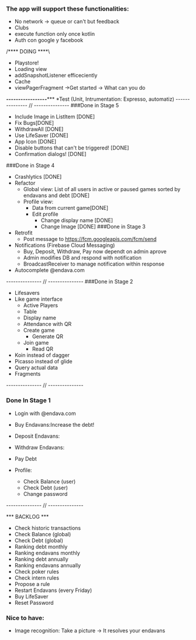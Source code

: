 ### The app will support these functionalities:
* No network -> queue or can't but feedback 
* Clubs
* execute function only once kotlin
* Auth con google y facebook

/**** DOING ****\
* Playstore!
* Loading view
* addSnapshotListener efficeciently
* Cache
* viewPagerFragment ->Get started -> What can you do 


*********-----------------************
*Test (Unit, Intrumentation: Expresso, automatiz)
--------------- // ---------------
###Done in Stage 5
* Include Image in ListItem [DONE]
* Fix Bugs[DONE]
* WithdrawAll [DONE]
* Use LifeSaver [DONE]
* App Icon [DONE]
* Disable buttons that can't be triggered! [DONE]
* Confirmation dialogs! [DONE]


###Done in Stage 4
* Crashlytics [DONE]
* Refactor
	* Global view: List of all users in active or paused games sorted by endavans and debt [DONE]
	* Profile view: 
		* Data from current game[DONE]
		* Edit profile
			* Change display name [DONE]
			* Change Image [DONE]
###Done in Stage 3
* Retrofit 
	* Post message to https://fcm.googleapis.com/fcm/send 
* Notifications (Firebase Cloud Messaging)
	* Buy, Deposit, Withdraw, Pay now dependt on admin aprove
	* Admin modifies DB and respond with notification
	* BroadcastReceiver to manage notification within response
* Autocomplete @endava.com

--------------- // ---------------
###Done in Stage 2

* Lifesavers
* Like game interface
	* Active Players
	* Table
	* Display name
	* Attendance with QR
	* Create game
		* Generate QR
	* Join game
		* Read QR
* Koin instead of dagger
* Picasso instead of glide
* Query actual data
* Fragments

--------------- // ---------------
### Done In Stage 1
* Login with @endava.com

* Buy Endavans:Increase the debt!
* Deposit Endavans:
* Withdraw Endavans:
* Pay Debt

* Profile:
    * Check Balance (user)
    * Check Debt (user)
    * Change password

--------------- // ---------------

*** BACKLOG ***
* Check historic transactions
* Check Balance (global)
* Check Debt (global)
* Ranking debt monthly
* Ranking endavans monthly
* Ranking debt annually
* Ranking endavans annually
* Check poker rules
* Check intern rules
* Propose a rule
* Restart Endavans (every Friday)
* Buy LifeSaver
* Reset Password
### Nice to have:
* Image recognition: Take a picture -> It resolves your endavans
